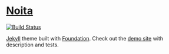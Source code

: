 [Noita][1]
==================

[![Build Status](https://travis-ci.org/penibelst/jekyll-noita.svg)](https://travis-ci.org/penibelst/jekyll-noita)

[Jekyll][2] theme built with [Foundation][3]. Check out the [demo site][1] with description and tests.

[1]: http://noita.penibelst.de/
[2]: http://jekyllrb.com/
[3]: http://foundation.zurb.com/
